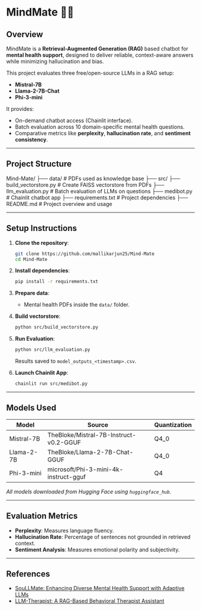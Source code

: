 # MindMate 🧠💬

## Overview
MindMate is a **Retrieval-Augmented Generation (RAG)** based chatbot for **mental health support**, designed to deliver reliable, context-aware answers while minimizing hallucination and bias.

This project evaluates three free/open-source LLMs in a RAG setup:
- **Mistral-7B**
- **Llama-2-7B-Chat**
- **Phi-3-mini**

It provides:
- On-demand chatbot access (Chainlit interface).
- Batch evaluation across 10 domain-specific mental health questions.
- Comparative metrics like **perplexity**, **hallucination rate**, and **sentiment consistency**.

---

## Project Structure
Mind-Mate/
├── data/ # PDFs used as knowledge base
├── src/
    ├── build_vectorstore.py # Create FAISS vectorstore from PDFs
    ├── llm_evaluation.py # Batch evaluation of LLMs on questions
    ├── medibot.py # Chainlit chatbot app
├── requirements.txt # Project dependencies
├── README.md # Project overview and usage


---

## Setup Instructions
1. **Clone the repository**:
    ```bash
    git clone https://github.com/mallikarjun25/Mind-Mate
    cd Mind-Mate
    ```

2. **Install dependencies**:
    ```bash
    pip install -r requirements.txt
    ```

3. **Prepare data**:
    - Mental health PDFs inside the `data/` folder.

4. **Build vectorstore**:
    ```bash
    python src/build_vectorstore.py
    ```

5. **Run Evaluation**:
    ```bash
    python src/llm_evaluation.py
    ```
    Results saved to `model_outputs_<timestamp>.csv`.

6. **Launch Chainlit App**:
    ```bash
    chainlit run src/medibot.py
    ```

---

## Models Used
| Model         | Source                                          | Quantization |
|---------------|--------------------------------------------------|--------------|
| Mistral-7B    | TheBloke/Mistral-7B-Instruct-v0.2-GGUF           | Q4_0         |
| Llama-2-7B    | TheBloke/Llama-2-7B-Chat-GGUF                    | Q4_0         |
| Phi-3-mini    | microsoft/Phi-3-mini-4k-instruct-gguf            | Q4           |

*All models downloaded from Hugging Face using `huggingface_hub`.*

---

## Evaluation Metrics
- **Perplexity**: Measures language fluency.
- **Hallucination Rate**: Percentage of sentences not grounded in retrieved context.
- **Sentiment Analysis**: Measures emotional polarity and subjectivity.

---

## References
- [SouLLMate: Enhancing Diverse Mental Health Support with Adaptive LLMs](https://arxiv.org/pdf/2410.16322)
- [LLM-Therapist: A RAG-Based Behavioral Therapist Assistant](https://ieeexplore.ieee.org/abstract/document/10901139)
